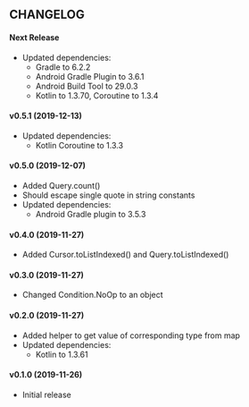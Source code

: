 CHANGELOG
---------

#### Next Release
- Updated dependencies:
  - Gradle to 6.2.2
  - Android Gradle Plugin to 3.6.1
  - Android Build Tool to 29.0.3
  - Kotlin to 1.3.70, Coroutine to 1.3.4

#### v0.5.1 (2019-12-13)
- Updated dependencies:
  - Kotlin Coroutine to 1.3.3

#### v0.5.0 (2019-12-07)
- Added Query.count()
- Should escape single quote in string constants
- Updated dependencies:
  - Android Gradle plugin to 3.5.3

#### v0.4.0 (2019-11-27)
- Added Cursor.toListIndexed() and Query.toListIndexed()

#### v0.3.0 (2019-11-27)
- Changed Condition.NoOp to an object

#### v0.2.0 (2019-11-27)
- Added helper to get value of corresponding type from map
- Updated dependencies:
  - Kotlin to 1.3.61

#### v0.1.0 (2019-11-26)
- Initial release
